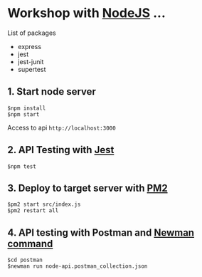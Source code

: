 # Workshop with [NodeJS](https://nodejs.org/en/) ...

List of packages
* express
* jest
* jest-junit
* supertest

## 1. Start node server
```
$npm install
$npm start
```

Access to api `http://localhost:3000`

## 2. API Testing with [Jest](https://jestjs.io/)
```
$npm test
```

## 3. Deploy to target server with [PM2](https://pm2.keymetrics.io/docs/usage/quick-start/)
```
$pm2 start src/index.js
$pm2 restart all
```

## 4. API testing with Postman and [Newman command](https://www.npmjs.com/package/newman)
```
$cd postman
$newman run node-api.postman_collection.json
```
